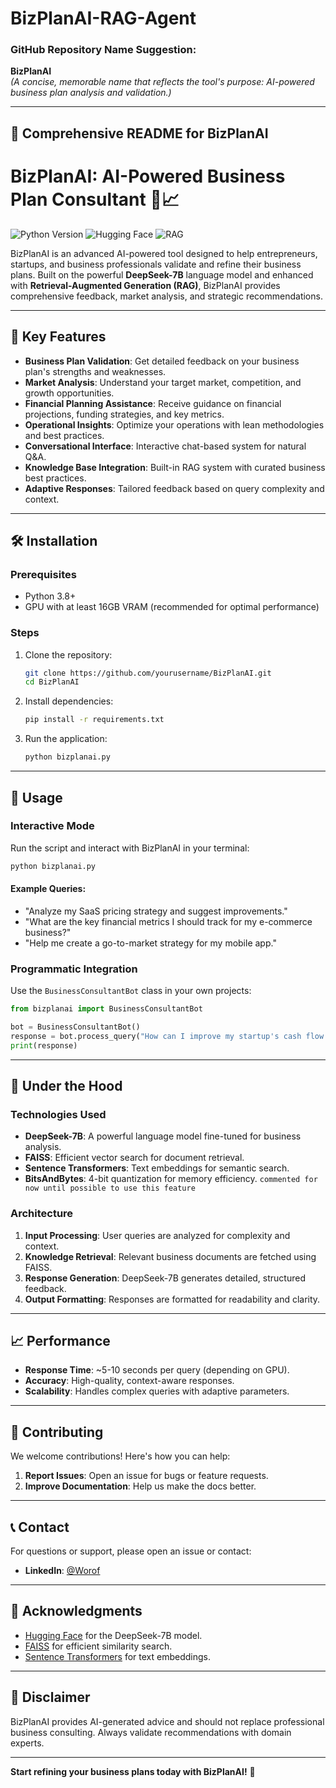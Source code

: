 # BizPlanAI-RAG-Agent

### GitHub Repository Name Suggestion:
**BizPlanAI**  
*(A concise, memorable name that reflects the tool's purpose: AI-powered business plan analysis and validation.)*

---

## 📄 Comprehensive README for BizPlanAI

# BizPlanAI: AI-Powered Business Plan Consultant 🤖📈

![Python Version](https://img.shields.io/badge/Python-3.8%2B-blue)
![Hugging Face](https://img.shields.io/badge/Model-DeepSeek--7B-orange)
![RAG](https://img.shields.io/badge/Features-RAG%20Enabled-brightgreen)

BizPlanAI is an advanced AI-powered tool designed to help entrepreneurs, startups, and business professionals validate and refine their business plans. Built on the powerful **DeepSeek-7B** language model and enhanced with **Retrieval-Augmented Generation (RAG)**, BizPlanAI provides comprehensive feedback, market analysis, and strategic recommendations.

---

## 🌟 Key Features

- **Business Plan Validation**: Get detailed feedback on your business plan's strengths and weaknesses.
- **Market Analysis**: Understand your target market, competition, and growth opportunities.
- **Financial Planning Assistance**: Receive guidance on financial projections, funding strategies, and key metrics.
- **Operational Insights**: Optimize your operations with lean methodologies and best practices.
- **Conversational Interface**: Interactive chat-based system for natural Q&A.
- **Knowledge Base Integration**: Built-in RAG system with curated business best practices.
- **Adaptive Responses**: Tailored feedback based on query complexity and context.

---

## 🛠️ Installation

### Prerequisites
- Python 3.8+
- GPU with at least 16GB VRAM (recommended for optimal performance)

### Steps
1. Clone the repository:
   ```bash
   git clone https://github.com/yourusername/BizPlanAI.git
   cd BizPlanAI
   ```

2. Install dependencies:
   ```bash
   pip install -r requirements.txt
   ```

3. Run the application:
   ```bash
   python bizplanai.py
   ```

---

## 🚀 Usage

### Interactive Mode
Run the script and interact with BizPlanAI in your terminal:
```bash
python bizplanai.py
```

#### Example Queries:
- "Analyze my SaaS pricing strategy and suggest improvements."
- "What are the key financial metrics I should track for my e-commerce business?"
- "Help me create a go-to-market strategy for my mobile app."

### Programmatic Integration
Use the `BusinessConsultantBot` class in your own projects:
```python
from bizplanai import BusinessConsultantBot

bot = BusinessConsultantBot()
response = bot.process_query("How can I improve my startup's cash flow management?")
print(response)
```

---

## 🧠 Under the Hood

### Technologies Used
- **DeepSeek-7B**: A powerful language model fine-tuned for business analysis.
- **FAISS**: Efficient vector search for document retrieval.
- **Sentence Transformers**: Text embeddings for semantic search.
- **BitsAndBytes**: 4-bit quantization for memory efficiency. ```commented for now until possible to use this feature```

### Architecture
1. **Input Processing**: User queries are analyzed for complexity and context.
2. **Knowledge Retrieval**: Relevant business documents are fetched using FAISS.
3. **Response Generation**: DeepSeek-7B generates detailed, structured feedback.
4. **Output Formatting**: Responses are formatted for readability and clarity.

---


## 📈 Performance

- **Response Time**: ~5-10 seconds per query (depending on GPU).
- **Accuracy**: High-quality, context-aware responses.
- **Scalability**: Handles complex queries with adaptive parameters.

---

## 🤝 Contributing

We welcome contributions! Here's how you can help:
1. **Report Issues**: Open an issue for bugs or feature requests.
2. **Improve Documentation**: Help us make the docs better.

---

## 📞 Contact

For questions or support, please open an issue or contact:
- **LinkedIn**: [@Worof](https://www.linkedin.com/in/worof-%F0%9F%87%B5%F0%9F%87%B8-a8301b215/)

---

## 🙏 Acknowledgments

- [Hugging Face](https://huggingface.co) for the DeepSeek-7B model.
- [FAISS](https://github.com/facebookresearch/faiss) for efficient similarity search.
- [Sentence Transformers](https://www.sbert.net/) for text embeddings.

---

## 🚨 Disclaimer

BizPlanAI provides AI-generated advice and should not replace professional business consulting. Always validate recommendations with domain experts.

---

**Start refining your business plans today with BizPlanAI!** 🚀
